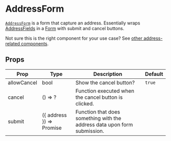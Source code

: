 # AddressForm

[`AddressForm`](/src/components/Addresses/AddressForm/index.js) is a form that capture an address. Essentially wraps [AddressFields](/docs/components/AddressFields.md) in a [Form](/docs/components/Form.md) with submit and cancel buttons.

Not sure this is the right component for your use case? See [other address-related components](/docs/guides/Addresses.md).

## Props

Prop|Type|Description|Default
---|---|---|---
allowCancel|bool|Show the cancel button?|`true`
cancel|() => ?|Function executed when the cancel button is clicked.|
submit|({ address }) => Promise|Function that does something with the address data upon form submission.|
